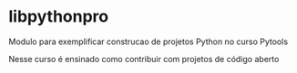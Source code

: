 # libpythonpro
Modulo para exemplificar construcao de projetos Python no curso Pytools

Nesse curso é ensinado como contribuir com projetos de código aberto